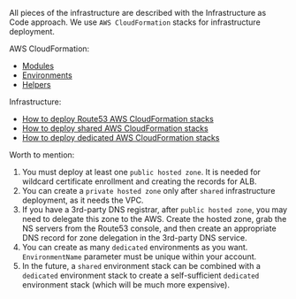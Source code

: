 
All pieces of the infrastructure are described with the Infrastructure as Code approach. We use `AWS CloudFormation` stacks for infrastructure deployment.

AWS CloudFormation:
* [Modules](modules/README.md)
* [Environments](environments/README.md)
* [Helpers](helpers/README.md)

Infrastructure:
* [How to deploy Route53 AWS CloudFormation stacks](docs/How%20to%20deploy%20Route53%20AWS%20CloudFormation%20stacks.md)
* [How to deploy shared AWS CloudFormation stacks](docs/How%20to%20deploy%20shared%20AWS%20CloudFormation%20stacks.md)
* [How to deploy dedicated AWS CloudFormation stacks](docs/How%20to%20deploy%20dedicated%20AWS%20CloudFormation%20stacks.md)

Worth to mention:
1. You must deploy at least one `public hosted zone`. It is needed for wildcard certificate enrollment and creating the records for ALB.
2. You can create a `private hosted zone` only after `shared` infrastructure deployment, as it needs the VPC.
3. If you have a 3rd-party DNS registrar, after  `public hosted zone`, you may need to delegate this zone to the AWS. Create the hosted zone, grab the NS servers from the Route53 console, and then create an appropriate DNS record for zone delegation in the 3rd-party DNS service.
4. You can create as many `dedicated` environments as you want. `EnvironmentName` parameter must be unique within your account.
5. In the future, a `shared` environment stack can be combined with a `dedicated` environment stack to create a self-sufficient `dedicated` environment stack (which will be much more expensive).

